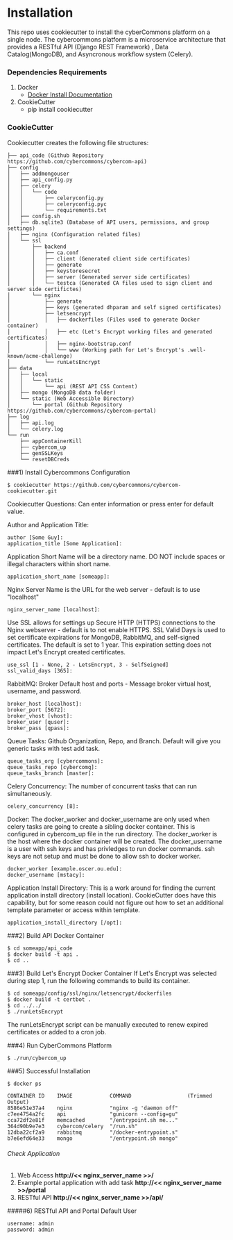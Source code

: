Installation
============

This repo uses cookiecutter to install the cyberCommons platform on a single node. The cybercommons platform is a microservice architecture that provides a RESTful API (Django REST Framework) , Data Catalog(MongoDB), and Asyncronous workflow system (Celery).

### Dependencies Requirements

1. Docker
    * [Docker Install Documentation](https://docs.docker.com/engine/installation/)
2. CookieCutter
    * pip install cookiecutter

### CookieCutter
Cookiecutter creates the following file structures:

```
├── api_code (Github Repository https://github.com/cybercommons/cybercom-api)
├── config
│   ├── addmongouser
│   ├── api_config.py
│   ├── celery
│   │   └── code
│   │       ├── celeryconfig.py
│   │       ├── celeryconfig.pyc
│   │       └── requirements.txt
│   ├── config.sh
│   ├── db.sqlite3 (Database of API users, permissions, and group settings)
│   ├── nginx (Configuration related files)
│   └── ssl
│       ├── backend
│       │   ├── ca.conf
│       │   ├── client (Generated client side certificates)
│       │   ├── generate
│       │   ├── keystoresecret
│       │   ├── server (Generated server side certificates)
│       │   └── testca (Generated CA files used to sign client and server side certifictes)
│       └── nginx
│           ├── generate
│           ├── keys (generated dhparam and self signed certificates)
│           ├── letsencrypt
│           │   ├── dockerfiles (Files used to generate Docker container)
│           │   ├── etc (Let's Encrypt working files and generated certificates)
│           │   ├── nginx-bootstrap.conf
│           │   └── www (Working path for Let's Encrypt's .well-known/acme-challenge)
│           └── runLetsEncrypt
├── data
│   ├── local
│   │   └── static
│   │       └── api (REST API CSS Content)
│   ├── mongo (MongoDB data folder)
│   └── static (Web Accessible Directory)
│       └── portal (Github Repository https://github.com/cybercommons/cybercom-portal)
├── log
│   ├── api.log
│   └── celery.log
└── run
    ├── appContainerKill
    ├── cybercom_up
    ├── genSSLKeys
    └── resetDBCreds
```
###1) Install Cybercommons Configuration

    $ cookiecutter https://github.com/cybercommons/cybercom-cookiecutter.git


Cookiecutter Questions: Can enter information or press enter for default value.

Author and Application Title:

    author [Some Guy]:
    application_title [Some Application]:

Application Short Name will be a directory name. DO NOT include spaces or illegal characters within short name.


    application_short_name [someapp]:


Nginx Server Name is the URL for the web server - default is to use "localhost"

    nginx_server_name [localhost]:    

Use SSL allows for settings up Secure HTTP (HTTPS) connections to the Nginx webserver - default is to not enable HTTPS. SSL Valid Days is used to set certificate expirations for MongoDB, RabbitMQ, and self-signed certificates. The default is set to 1 year. This expiration setting does not impact Let's Encrypt created certificates.

    use_ssl [1 - None, 2 - LetsEncrypt, 3 - SelfSeigned]
    ssl_valid_days [365]:

RabbitMQ: Broker Default host and ports - Message broker virtual host, username, and password.

    broker_host [localhost]:
    broker_port [5672]:
    broker_vhost [vhost]:
    broker_user [quser]:
    broker_pass [qpass]:

Queue Tasks: Github Organization, Repo, and Branch. Default will give you generic tasks with test add task.

    queue_tasks_org [cybercommons]:
    queue_tasks_repo [cybercomq]:
    queue_tasks_branch [master]:

Celery Concurrency: The number of concurrent tasks that can run simultaneously.  

    celery_concurrency [8]:

Docker: The docker_worker and docker_username are only used when celery tasks are going to create a sibling docker container. This is configured in cybercom_up file in the run directory. The docker_worker is the host where the docker container will be created. The docker_username is a user with ssh keys and has privledges to run docker commands. ssh keys are not setup and must be done to allow ssh to docker worker.

    docker_worker [example.oscer.ou.edu]:
    docker_username [mstacy]:

Application Install Directory: This is a work around for finding the current application install directory (install location). CookieCutter does have this capability, but for some reason could not figure out how to set an additional template parameter or access within template.

    application_install_directory [/opt]:


###2) Build API Docker Container

    $ cd someapp/api_code
    $ docker build -t api .
    $ cd ..

###3) Build Let's Encrypt Docker Container
If Let's Encrypt was selected during step 1, run the following commands to build its container.

    $ cd someapp/config/ssl/nginx/letsencrypt/dockerfiles
    $ docker build -t certbot .
    $ cd ../../
    $ ./runLetsEncrypt

The runLetsEncrypt script can be manually executed to renew expired certificates or added to a cron job.

###4) Run CyberCommons Platform

    $ ./run/cybercom_up

###5) Successful Installation

    $ docker ps

    CONTAINER ID    IMAGE            COMMAND                  (Trimmed Output)                                                           
    8586e51e37a4    nginx            "nginx -g 'daemon off"                                                
    c7ee4754a2fc    api              "gunicorn --config=gu"
    cca72df2e81f    memcached        "/entrypoint.sh me..."   
    364d90b9e7e3    cybercom/celery  "/run.sh"
    12dba22cf2a9    rabbitmq         "/docker-entrypoint.s"
    b7e6efd64e33    mongo            "/entrypoint.sh mongo"      

###### Check Application
1. Web Access __http://<< nginx_server_name >>/__
2. Example portal application with add task  __http://<< nginx_server_name >>/portal__
3. RESTful API  __http://<< nginx_server_name >>/api/__


#####6) RESTful API and Portal Default User

    username: admin
    password: admin
